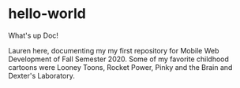 # hello-world

What's up Doc!

Lauren here, documenting my my first repository for Mobile Web Development of Fall Semester 2020.
Some of my favorite childhood cartoons were Looney Toons, Rocket Power, Pinky and the Brain and Dexter's Laboratory. 

